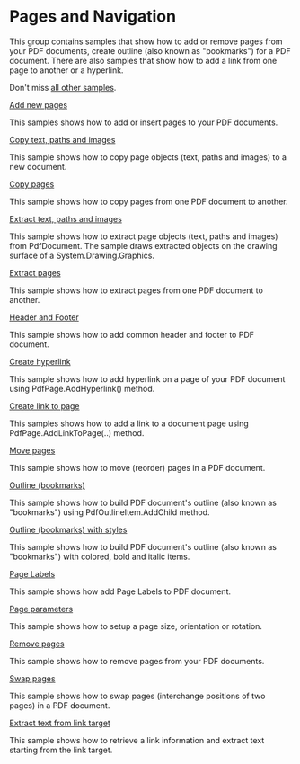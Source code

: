 # Pages and Navigation
This group contains samples that show how to add or remove pages from your PDF documents, create outline (also known as "bookmarks") for a PDF document. There are also samples that show how to add a link from one page to another or a hyperlink.

Don't miss [all other samples](/Samples).

[Add new pages](/Samples/Pages%20and%20Navigation/AddPages)

This samples shows how to add or insert pages to your PDF documents.

[Copy text, paths and images](/Samples/Pages%20and%20Navigation/CopyPageObjects)

This sample shows how to copy page objects (text, paths and images) to a new document.

[Copy pages](/Samples/Pages%20and%20Navigation/CopyPages)

This sample shows how to copy pages from one PDF document to another.

[Extract text, paths and images](/Samples/Pages%20and%20Navigation/ExtractPageObjects)

This sample shows how to extract page objects (text, paths and images) from PdfDocument. The sample draws extracted objects on the drawing surface of a System.Drawing.Graphics.

[Extract pages](/Samples/Pages%20and%20Navigation/ExtractPages)

This sample shows how to extract pages from one PDF document to another.

[Header and Footer](/Samples/Pages%20and%20Navigation/HeaderAndFooter)

This sample shows how to add common header and footer to PDF document.

[Create hyperlink](/Samples/Pages%20and%20Navigation/Hyperlink)

This sample shows how to add hyperlink on a page of your PDF document using PdfPage.AddHyperlink() method.

[Create link to page](/Samples/Pages%20and%20Navigation/LinkToPage)

This samples shows how to add a link to a document page using PdfPage.AddLinkToPage(..) method.

[Move pages](/Samples/Pages%20and%20Navigation/MovePages)

This sample shows how to move (reorder) pages in a PDF document.

[Outline (bookmarks)](/Samples/Pages%20and%20Navigation/Outline)

This sample shows how to build PDF document's outline (also known as "bookmarks") using PdfOutlineItem.AddChild method.

[Outline (bookmarks) with styles](/Samples/Pages%20and%20Navigation/OutlineWithStyles)

This sample shows how to build PDF document's outline (also known as "bookmarks") with colored, bold and italic items.

[Page Labels](/Samples/Pages%20and%20Navigation/PageLabels)

This sample shows how add Page Labels to PDF document.

[Page parameters](/Samples/Pages%20and%20Navigation/PageParameters)

This sample shows how to setup a page size, orientation or rotation.

[Remove pages](/Samples/Pages%20and%20Navigation/RemovePages)

This sample shows how to remove pages from your PDF documents.

[Swap pages](/Samples/Pages%20and%20Navigation/SwapPages)

This sample shows how to swap pages (interchange positions of two pages) in a PDF document.

[Extract text from link target](/Samples/Pages%20and%20Navigation/TextFromLink)

This sample shows how to retrieve a link information and extract text starting from the link target.
